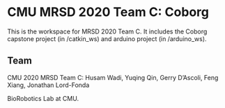 # CMU MRSD 2020 Team C: Coborg

This is the workspace for MRSD 2020 Team C. It includes the Coborg capstone project (in /catkin_ws) and arduino project (in /arduino_ws).

## Team
CMU 2020 MRSD Team C:
Husam Wadi, Yuqing Qin, Gerry D’Ascoli, Feng Xiang, Jonathan Lord-Fonda

BioRobotics Lab at CMU.
